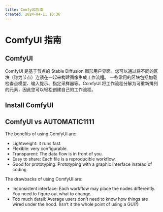 ```yaml
---
title: ComfyUI指南
created: 2024-04-11 10:36
---
```


<!-- markdownlint-disable MD025 -->

# ComfyUI 指南

## ComfyUI

ComfyUI 是基于节点的 Stable Diffusion 图形用户界面。您可以通过将不同的区块（称为节点）连锁在一起来构建图像生成工作流程。
一些常用的区块包括加载检查点模型、输入提示、指定采样器等。ComfyUI 将工作流程分解为可重新排列的元素，因此您可以轻松创建自己的工作流程。

## Install ComfyUI

## ComfyUI vs AUTOMATIC1111

The benefits of using ComfyUI are:

- Lightweight: it runs fast.
- Flexible: very configurable.
- Transparent: The data flow is in front of you.
- Easy to share: Each file is a reproducible workflow.
- Good for prototyping: Prototyping with a graphic interface instead of coding.

The drawbacks of using ComfyUI are:

- Inconsistent interface: Each workflow may place the nodes differently. You need to figure out what to change.
- Too much detail: Average users don’t need to know how things are wired under the hood. (Isn’t it the whole point of using a GUI?)
